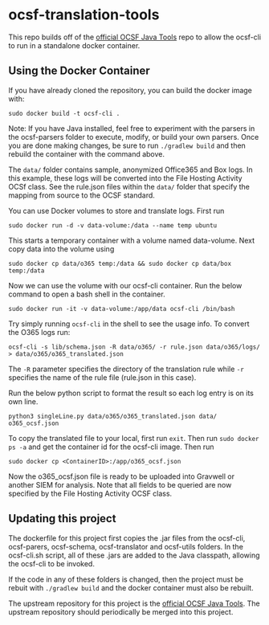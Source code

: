 # ocsf-translation-tools
This repo builds off of the [official OCSF Java Tools](https://github.com/ocsf/ocsf-java-tools) repo to allow the ocsf-cli to run in a standalone docker container.

## Using the Docker Container
If you have already cloned the repository, you can build the docker image with:

```
sudo docker build -t ocsf-cli .
```

Note: If you have Java installed, feel free to experiment with the parsers in the ocsf-parsers folder to execute, modify, or build your own parsers. Once you are done making changes, be sure to run `./gradlew build` and then rebuild the container with the command above.

The `data/` folder contains sample, anonymized Office365 and Box logs. In this example, these logs will be converted into the File Hosting Activity OCSf class. See the rule.json files within the `data/` folder that specify the mapping from source to the OCSF standard. 

You can use Docker volumes to store and translate logs. First run

```
sudo docker run -d -v data-volume:/data --name temp ubuntu
```

This starts a temporary container with a volume named data-volume. Next copy data into the volume using 

```
sudo docker cp data/o365 temp:/data && sudo docker cp data/box temp:/data
```

Now we can use the volume with our ocsf-cli container. Run the below command to open a bash shell in the container. 

```
sudo docker run -it -v data-volume:/app/data ocsf-cli /bin/bash
```

Try simply running `ocsf-cli` in the shell to see the usage info. To convert the O365 logs run:

```
ocsf-cli -s lib/schema.json -R data/o365/ -r rule.json data/o365/logs/ > data/o365/o365_translated.json
```
The `-R` parameter specifies the directory of the translation rule while `-r` specifies the name of the rule file (rule.json in this case). 

Run the below python script to format the result so each log entry is on its own line.

```
python3 singleLine.py data/o365/o365_translated.json data/  o365_ocsf.json
```

To copy the translated file to your local, first run `exit`. Then run `sudo docker ps -a` and get the container id for the ocsf-cli image. Then run

```
sudo docker cp <ContainerID>:/app/o365_ocsf.json 
```

Now the o365_ocsf.json file is ready to be uploaded into Gravwell or another SIEM for analysis. Note that all fields to be queried are now specified by the File Hosting Activity OCSF class.

## Updating this project
The dockerfile for this project first copies the .jar files from the ocsf-cli, ocsf-parers, ocsf-schema, ocsf-translator and ocsf-utils folders. In the ocsf-cli.sh script, all of these .jars are added to the Java classpath, allowing the ocsf-cli to be invoked.

If the code in any of these folders is changed, then the project must be rebuit with `./gradlew build` and the docker container must also be rebuilt.

The upstream repository for this project is the [official OCSF Java Tools](https://github.com/ocsf/ocsf-java-tools). The upstream repository should periodically be merged into this project.


